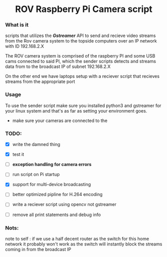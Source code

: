 <h1 align="center">ROV Raspberry Pi Camera script</h1> 

### What is it
scripts that utilizes the ***Gstreamer*** API to send and recieve video streams from the Rov camera system to the topside computers over an IP network with ID 192.168.2.X

The ROV camera system is comprised of the raspberry PI and some USB cams connected to said PI, which the sender scripts detects and streams data from to the broadcast IP of subnet 192.168.2.X

On the other end we have laptops setup with a reciever script that recieves streams from the appropriate port

### Usage
To use the sender script make sure you installed python3 and gstreamer for your linux system and that's as far as setting your environment goes.

 - make sure your cameras are connected to the 

### TODO:

 - [X] write the damned thing
 - [X] test it
 - [ ] **exception handling for camera errors**
 - [ ] run script on Pi startup 
 - [X] support for multi-device broadcasting
 - [ ] better optimized pipline for H.264 encoding
 - [ ] write a reciever script using opencv not gstreamer
 - [ ] remove all print statements and debug info


 ### Nots:

 note to self : if we use a half decent router as the switch for this home network it probably won't work as the switch will instantly block the streams coming in from the broadcast IP